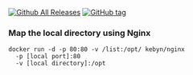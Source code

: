 [![Github All Releases](https://img.shields.io/github/downloads/kebyn/nginx/total.svg)](https://github.com/kebyn/nginx)  [![GitHub tag](https://img.shields.io/github/tag/kebyn/nginx.svg)](https://github.com/kebyn/nginx)
### Map the local directory using Nginx
```
docker run -d -p 80:80 -v /list:/opt/ kebyn/nginx
  -p [local port]:80
  -v [local directory]:/opt
```
